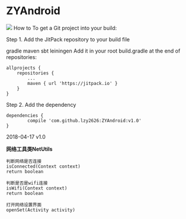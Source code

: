 # ZYAndroid
[![](https://jitpack.io/v/lzy2626/ZYAndroid.svg)](https://jitpack.io/#lzy2626/ZYAndroid)
How to
To get a Git project into your build:

Step 1. Add the JitPack repository to your build file

gradle
maven
sbt
leiningen
Add it in your root build.gradle at the end of repositories:

	allprojects {
		repositories {
			...
			maven { url 'https://jitpack.io' }
		}
	}
Step 2. Add the dependency

	dependencies {
	        compile 'com.github.lzy2626:ZYAndroid:v1.0'
	}
2018-04-17 v1.0

**网络工具类NetUtils**
```
判断网络是否连接
isConnected(Context context)
return boolean

判断是否是wifi连接
isWifi(Context context)
return boolean

打开网络设置界面
openSet(Activity activity)
```
